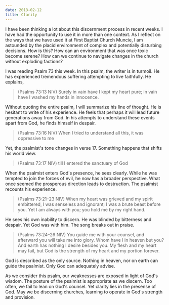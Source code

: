 ```yaml
---
date: 2013-02-12
title: Clarity
---
```


I have been thinking a lot about this discernment process in recent weeks. I have had the opportunity to use it in more than one context. As I reflect on the ways that we have used it at First Baptist Church Muncie, I am astounded by the placid environment  of complex and potentially disturbing decisions. How is this? How can an environment that was once toxic become serene? How can we continue to navigate changes in the church without exploding factions?

I was reading Psalm 73 this week. In this psalm, the writer is in turmoil. He has experienced tremendous suffering attempting to live faithfully. He explains,

>(Psalms 73:13 NIV) Surely in vain have I kept my heart pure; in vain have I washed my hands in innocence.

Without quoting the entire psalm, I will summarize his line of thought. He is hesitant to write of his experience. He feels that perhaps it will lead future generations away from God. In his attempts to understand these events apart from God, he finds himself in despair.

>(Psalms 73:16 NIV) When I tried to understand all this, it was oppressive to me

Yet, the psalmist's tone changes in verse 17. Something happens that shifts his world view. 

>(Psalms 73:17 NIV) till I entered the sanctuary of God

When the psalmist enters God's presence, he sees clearly. While he was tempted to join the forces of evil, he now has a broader perspective. What once seemed the prosperous direction leads to destruction. The psalmist recounts his experience.

>(Psalms 73:21–23 NIV) When my heart was grieved and my spirit embittered, I was senseless and ignorant; I was a brute beast before you. Yet I am always with you; you hold me by my right hand.

He sees his own inability to discern. He was blinded by bitterness and despair. Yet God was with him. The song breaks out in praise.

>(Psalms 73:24–26 NIV) You guide me with your counsel, and afterward you will take me into glory. Whom have I in heaven but you? And earth has nothing I desire besides you. My flesh and my heart may fail, but God is the strength of my heart and my portion forever.

God is described as the only source. Nothing in heaven, nor on earth can guide the psalmist. Only God can adequately advise. 

As we consider this psalm, our weaknesses are exposed in light of God's wisdom. The posture of the psalmist is appropriate as we discern. Too often, we fail to lean on God's counsel. Yet clarity lies in the presense of God. May we be discerning churches, learning to operate in God's strength and provision. 